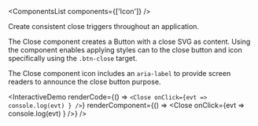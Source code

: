 <ComponentsList components={['Icon']} />

Create consistent close triggers throughout an application.

The Close component creates a Button with a close SVG as content. Using the
component enables applying styles can to the close button and icon specifically
using the `.btn-close` target.

The Close component icon includes an `aria-label` to provide screen readers to
announce the close button purpose.

<InteractiveDemo
  renderCode={() => `<Close onClick={evt => console.log(evt) } />`}
  renderComponent={() => <Close onClick={evt => console.log(evt) } />}
/>

